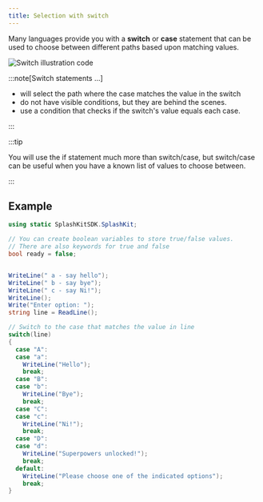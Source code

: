 ```yaml
---
title: Selection with switch
---
```


Many languages provide you with a **switch** or **case** statement that can be used to choose between different paths based upon matching values.

![Switch illustration code](./images/switch-code.png)

:::note[Switch statements ...]

- will select the path where the case matches the value in the switch
- do not have visible conditions, but they are behind the scenes.
- use a condition that checks if the switch's value equals each case.

:::

:::tip

You will use the if statement much more than switch/case, but switch/case can be useful when you have a known list of values to choose between.

:::

## Example

```cs
using static SplashKitSDK.SplashKit;

// You can create boolean variables to store true/false values.
// There are also keywords for true and false
bool ready = false;


WriteLine(" a - say hello");
WriteLine(" b - say bye");
WriteLine(" c - say Ni!");
WriteLine();
Write("Enter option: ");
string line = ReadLine();

// Switch to the case that matches the value in line
switch(line)
{
  case "A":
  case "a":
    WriteLine("Hello");
    break;
  case "B":
  case "b":
    WriteLine("Bye");
    break;
  case "C":
  case "c":
    WriteLine("Ni!");
    break;
  case "D":
  case "d":
    WriteLine("Superpowers unlocked!");
    break;
  default:
    WriteLine("Please choose one of the indicated options");
    break;
}
```
